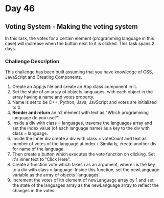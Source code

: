 # Day 46

## Voting System - Making the voting system

In this task, the votes for a certain element (programming language in this case) will inclrease when the button next to it is clicked. This task spans 2 days.

### Challenge Description

This challenge has been built assuming that you have knowledge of CSS, JavaScript and Creating Components.

1. Create an App.js file and create an App class component in it.
2. Set the state of an array of objects languages, with each object in the array having a name and votes property. 
3. Name is set to be C++, Python, Java, JavScript and votes are initialised to 0.
4. __Render and return__ an h2 element with text as "Which programming language do you use?". 
5. Inside a div with class = languages, traverse the languages array and set the index value (of each language name) as a key to the div with class = language.
6. Inside the inner div create a div with class = voteCount and text as number of votes of the language at index i. Similarly, create another div for name of the language.
7. Then create a button which executes the vote function on clicking. Set it's inner text to "Click Here".
8. Create a function vote which takes i as an argument, where i is the key to a div with class = language. Inside this function, set the newLanguage variable as the array of objects 'languages'.
9. Increment the votes of ith element of newLanguage array by 1 and set the state of the languages array as the newLanguage array to reflect the changes in the votes.